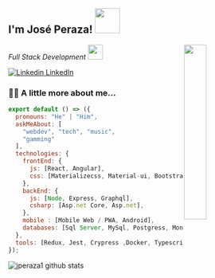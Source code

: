 <h2>I'm José Peraza! <img src="https://media.giphy.com/media/12oufCB0MyZ1Go/giphy.gif" width="50"></h2>
<img align='right' src="https://media.giphy.com/media/M9gbBd9nbDrOTu1Mqx/giphy.gif" width="30%">
<p><em>Full Stack Development <img src="https://media.giphy.com/media/WUlplcMpOCEmTGBtBW/giphy.gif" width="30"> 
</em></p>

[![Linkedin](https://i.stack.imgur.com/gVE0j.png) LinkedIn](https://www.linkedin.com/in/jos%C3%A9-enrique-peraza-santamaria-b83097147/)

### 👨‍💻  A little more about me... 

```js
export default () => ({
  pronouns: "He" | "Him",
  askMeAbout: [
    "webdev", "tech", "music",
    "gamming"
  ],
  technologies: {
    frontEnd: {
      js: [React, Angular],
      css: [Materializecss, Material-ui, Bootstrap]
    },
    backEnd: {
      js: [Node, Express, Graphql],
      csharp: [Asp.net Core, Asp.net],
    },
    mobile : [Mobile Web / PWA, Android],
    databases: [Sql Server, MySql, Postgress, Mongodb]
  },
  tools: [Redux, Jest, Crypress ,Docker, Typescript, Git],
});
```
![jperaza1 github stats](https://github-readme-stats.vercel.app/api?username=jperaza1&show_icons=true&theme=tokyonight)
